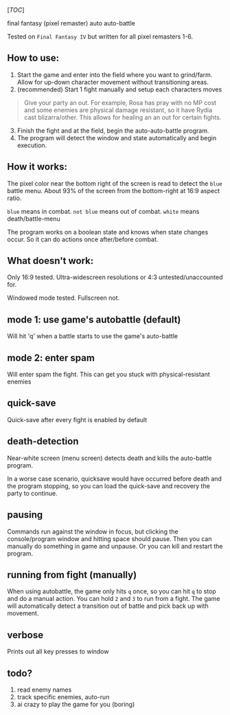 [_TOC_]

final fantasy (pixel remaster) auto auto-battle

Tested on `Final Fantasy IV` but written for all pixel remasters 1-6.

## How to use:

1.  Start the game and enter into the field where you want to grind/farm. Allow for up-down character movement without transitioning areas. 
1. (recommended) Start 1 fight manually and setup each characters moves

> Give your party an out. For example, Rosa has pray with no MP cost and some enemies are physical damage resistant, so it have Rydia cast blizarra/other. This allows for healing an an out for certain fights.

3. Finish the fight and at the field, begin the auto-auto-battle program.
3. The program will detect the window and state automatically and begin execution.

## How it works:

The pixel color near the bottom right of the screen is read to detect the `blue` battle menu. About 93% of the screen from the bottom-right at 16:9 aspect ratio.

`blue` means in combat. `not blue` means out of combat. `white` means death/battle-menu

The program works on a boolean state and knows when state changes occur. So it can do actions once after/before combat.

## What doesn't work:

Only 16:9 tested. Ultra-widescreen resolutions or 4:3 untested/unaccounted for.

Windowed mode tested. Fullscreen not. 

## mode 1: use game's autobattle (default)

Will hit 'q' when a battle starts to use the game's auto-battle

## mode 2: enter spam

Will enter spam the fight. This can get you stuck with physical-resistant enemies

## quick-save

Quick-save after every fight is enabled by default

## death-detection

Near-white screen (menu screen) detects death and kills the auto-battle program. 

In a worse case scenario, quicksave would have occurred before death and the program stopping, so you can load the quick-save and recovery the party to continue.

## pausing

Commands run against the window in focus, but clicking the console/program window and hitting space should pause. Then you can manually do something in game and unpause. Or you can kill and restart the program.

## running from fight (manually)

When using autobattle, the game only hits `q` once, so you can hit `q` to stop and do a manual action. You can hold `2` and `3` to run from a fight. The game will automatically detect a transition out of battle and pick back up with movement. 

## verbose

Prints out all key presses to window

## todo?

1. read enemy names
2. track specific enemies, auto-run 
3. ai crazy to play the game for you (boring)